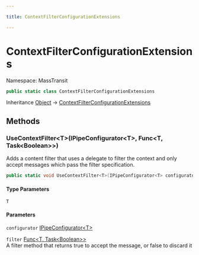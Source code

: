 ```yaml
---

title: ContextFilterConfigurationExtensions

---
```


# ContextFilterConfigurationExtensions

Namespace: MassTransit

```csharp
public static class ContextFilterConfigurationExtensions
```

Inheritance [Object](https://learn.microsoft.com/en-us/dotnet/api/system.object) → [ContextFilterConfigurationExtensions](../masstransit/contextfilterconfigurationextensions)

## Methods

### **UseContextFilter\<T\>(IPipeConfigurator\<T\>, Func\<T, Task\<Boolean\>\>)**

Adds a content filter that uses a delegate to filter the context and only accept messages
 which pass the filter specification.

```csharp
public static void UseContextFilter<T>(IPipeConfigurator<T> configurator, Func<T, Task<bool>> filter)
```

#### Type Parameters

`T`<br/>

#### Parameters

`configurator` [IPipeConfigurator\<T\>](../../masstransit-abstractions/masstransit/ipipeconfigurator-1)<br/>

`filter` [Func\<T, Task\<Boolean\>\>](https://learn.microsoft.com/en-us/dotnet/api/system.func-2)<br/>
A filter method that returns true to accept the message, or false to discard it
